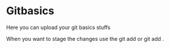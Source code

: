 # Gitbasics
Here you can upload your git basics stuffs

When you want to stage the changes use the git add <filename> or git add .
